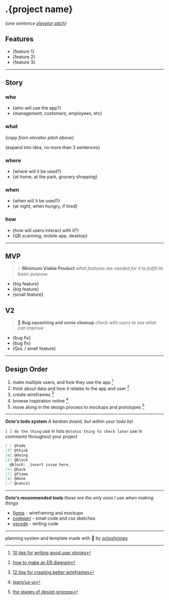 # .{project name}

_{one sentence [elevator pitch](https://en.wikipedia.org/wiki/Elevator_pitch)}_

## Features

* {feature 1}
* {feature 2}
* {feature 3}

---

## Story

### who
* {who will use the app?}
* {management, customers, employees, etc}

### what
_{copy from elevator pitch above}_

{expand into idea, no more than 3 sentences}


### where
* {where will it be used?}
* {at home, at the park, grocery shopping}

### when
* {when will it be used?}
* {at night, when hungry, if tired}

### how
* {how will users interact with it?}
* {QR scanning, mobile app, desktop}

---

## MVP
> :bulb: **Minimum Viable Product** _what features are needed for it to fulfill its basic purpose_

* {big feature}
* {big feature}
* {small feature}

## V2
> :pencil: **Bug squashing and some cleanup** _check with users to see what can improve_

* {bug fix}
* {bug fix}
* {QoL / small feature}

---

## Design Order
1. make multiple users, and how they use the app [^1]
1. think about data and how it relates to the app and user [^2]
1. create wireframes [^3]
1. browse inspiration online [^4]
1. move along in the design process to mockups and prototypes [^5]

---

**Octo's todo system**
_A kanban board, but within your todo list_

`[ ] do the thing` use in lists
`@status thing to check later` use in comments throughout your project 

```md
[ ] @todo
[?] @think
[o] @doing
[/] @block
  @block: _insert issue here_
[>] @hack
[!] @fixme
[x] @done
[-] @cancel
```

---

**Octo's recommended tools**
_these are the only ones I use when making things_

* [figma](https://figma.com) - wireframing and mockups
* [codepen](https://codepen.io) - small code and css sketches
* [vscode](https://code.visualstudio.com/) - writing code

[^1]: [10 tips for writing good user stories](https://www.romanpichler.com/blog/10-tips-writing-good-user-stories/)
[^2]: [how to make an ER diagram](https://youtu.be/QpdhBUYk7Kk)
[^3]: [12 tips for creating better wireframes](https://uxplanet.org/12-practical-tips-for-creating-better-wireframes-be0418777946)
[^4]: [learn/ux-ui](https://github.com/octoshrimpy/learn/blob/main/web/frontend/UX_UI.md#design-inspiration)
[^5]: [the stages of design process](https://medium.com/a-curious-life/wireframe-mockup-prototype-and-other-stages-of-designing-process-2a3f1c9e1dbf)

---

planning system and template made with :purple_heart: by [octoshrimpy](https://github.com/octoshrimpy)
